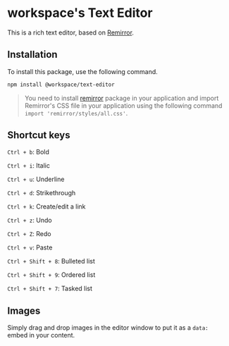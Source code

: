 # workspace's Text Editor

This is a rich text editor, based on [Remirror](https://remirror.io).

## Installation

To install this package, use the following command.

```sh
npm install @workspace/text-editor
```

> You need to install [remirror](https://www.npmjs.com/package/remirror) package in your application and import Remirror's CSS file in your application using the following command `import 'remirror/styles/all.css'`.

## Shortcut keys

`Ctrl + b`: Bold

`Ctrl + i`: Italic

`Ctrl + u`: Underline

`Ctrl + d`: Strikethrough

`Ctrl + k`: Create/edit a link

`Ctrl + z`: Undo

`Ctrl + Z`: Redo

`Ctrl + v`: Paste

`Ctrl + Shift + 8`: Bulleted list

`Ctrl + Shift + 9`: Ordered list

`Ctrl + Shift + 7`: Tasked list

## Images

Simply drag and drop images in the editor window to put it as a `data:` embed in your content.
